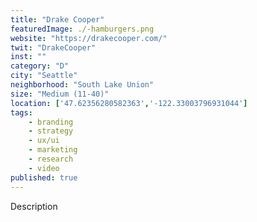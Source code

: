 ```yaml
---
title: "Drake Cooper"
featuredImage: ./-hamburgers.png
website: "https://drakecooper.com/"
twit: "DrakeCooper"
inst: ""
category: "D"
city: "Seattle"
neighborhood: "South Lake Union"
size: "Medium (11-40)"
location: ['47.62356280582363','-122.33003796931044']
tags:
    - branding
    - strategy
    - ux/ui
    - marketing
    - research
    - video
published: true
---
```


Description
